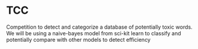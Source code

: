 # TCC
Competition to detect and categorize a database of potentially toxic words. We will be using a naive-bayes model from sci-kit learn to classify 
and potentially compare with other models to detect efficiency 

